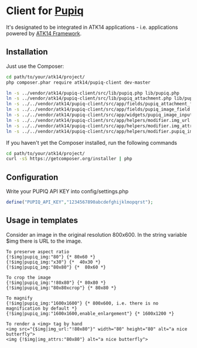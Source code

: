 Client for [Pupiq](http://i.pupiq.net/)
=======================================

It's designated to be integrated in ATK14 applications - i.e. applications powered by [ATK14 Framework](http://www.atk14.net).

Installation
------------

Just use the Composer:
```bash
cd path/to/your/atk14/project/
php composer.phar require atk14/pupiq-client dev-master

ln -s ../vendor/atk14/pupiq-client/src/lib/pupiq.php lib/pupiq.php
ln -s ../vendor/atk14/pupiq-client/src/lib/pupiq_attachment.php lib/pupiq_attachment.php
ln -s ../../vendor/atk14/pupiq-client/src/app/fields/pupiq_attachment_field.php app/fields/pupiq_attachment_field.php
ln -s ../../vendor/atk14/pupiq-client/src/app/fields/pupiq_image_field.php app/fields/pupiq_image_field.php
ln -s ../../vendor/atk14/pupiq-client/src/app/widgets/pupiq_image_input.php app/widgets/pupiq_image_input.php
ln -s ../../vendor/atk14/pupiq-client/src/app/helpers/modifier.img_url.php app/helpers/modifier.img_url.php
ln -s ../../vendor/atk14/pupiq-client/src/app/helpers/modifier.img_attrs.php app/helpers/modifier.img_attrs.php
ln -s ../../vendor/atk14/pupiq-client/src/app/helpers/modifier.pupiq_img.php app/helpers/modifier.pupiq_img.php
```

If you haven't yet the Composer installed, run the following commands
```bash
cd path/to/your/atk14/project/
curl -sS https://getcomposer.org/installer | php
```

Configuration
------------

Write your PUPIQ API KEY into config/settings.php
```php
define("PUPIQ_API_KEY","1234567890abcdefghijklmopqrst");
```

Usage in templates
------------------

Consider an image in the original resolution 800x600. In the string variable $img there is URL to the image.

```smarty
To preserve aspect ratio
{!$img|pupiq_img:"80"} {* 80x60 *}
{!$img|pupiq_img:"x30"} {*  40x30 *}
{!$img|pupiq_img:"80x80"} {*  80x60 *}
 
To crop the image
{!$img|pupiq_img:"!80x80"} {* 80x80 *}
{!$img|pupiq_img:"80x80xcrop"} {* 80x80 *}
 
To magnify
{!$img|pupiq_img:"1600x1600"} {* 800x600, i.e. there is no magnification by default *}
{!$img|pupiq_img:"1600x1600,enable_enlargement"} {* 1600x1200 *}
 
To render a <img> tag by hand
<img src="{$img|img_url:"!80x80"}" width="80" height="80" alt="a nice butterfly">
<img {!$img|img_attrs:"80x80"} alt="a nice butterfly">
```

